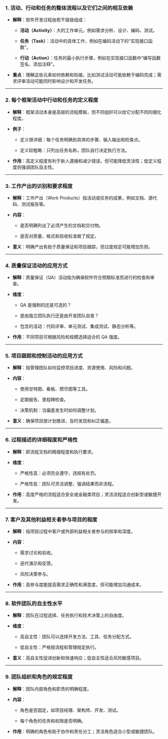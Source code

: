 ### 1. **活动、行动和任务的整体流程以及它们之间的相互依赖**

- **解释**：软件开发过程由若干层级组成：
    
    - **活动（Activity）**：大的工作单元，例如需求分析、设计、编码、测试。
        
    - **任务（Task）**：活动中的具体工作，例如在编码活动下的“实现接口函数”。
        
    - **行动（Action）**：任务的最小执行步骤，例如在实现接口函数中“编写函数签名、添加注释”。
        
- **重点**：理解这些元素如何依赖和衔接。比如测试活动可能依赖于编码完成；需求评审活动可能同时影响设计和开发任务。
    

---

### 2. **每个框架活动中行动和任务的定义程度**

- **解释**：框架活动本身是高层的流程模板，但不同组织可以给它分配不同的细化程度。
    
- **例子**：
    
    - 定义很详细：每个任务明确到具体的步骤、输入输出和检查点。
        
    - 定义较粗略：只列出任务名称，团队自行决定执行方法。
        
- **作用**：高定义程度有利于新人遵循和减少错误，但可能降低灵活性；低定义程度则强调团队自主性。
    

---

### 3. **工作产出的识别和要求程度**

- **解释**：工作产出（Work Products）指活动或任务的成果，例如文档、源代码、测试报告等。
    
- **内容**：
    
    - 是否明确列出了必须产生的文档和交付物。
        
    - 是否对质量、格式和验收标准做了规定。
        
- **意义**：明确产出有助于质量保证和项目跟踪，但过度规定可能增加负担。
    

---

### 4. **质量保证活动的应用方式**

- **解释**：质量保证（QA）活动指为确保软件符合预期标准而进行的检查和审查。
    
- **维度**：
    
    - QA 是强制的还是可选的？
        
    - 是由独立团队执行还是由开发团队自查？
        
    - 包含的活动：代码评审、单元测试、集成测试、静态分析等。
        
- **作用**：不同项目可根据风险和规模选择适合的 QA 强度。
    

---

### 5. **项目跟踪和控制活动的应用方式**

- **解释**：指管理团队如何监控项目进度、资源使用、风险和问题。
    
- **内容**：
    
    - 使用甘特图、看板、燃尽图等工具。
        
    - 定期报告、里程碑检查。
        
    - 决策机制：当偏差发生时如何调整计划。
        
- **意义**：确保项目按计划推进，及时发现和纠正偏差。
    

---

### 6. **过程描述的详细程度和严格性**

- **解释**：即流程文档的精细程度和执行要求。
    
- **维度**：
    
    - 严格性高：必须完全遵守，违规有处罚。
        
    - 严格性低：团队可灵活调整，强调结果而非流程。
        
- **作用**：高度严格的流程适合安全或金融类项目；灵活流程适合创新型或敏捷开发。
    

---

### 7. **客户及其他利益相关者参与项目的程度**

- **解释**：指项目过程中客户或外部利益相关者参与的频率和深度。
    
- **内容**：
    
    - 需求讨论和验收。
        
    - 迭代演示和反馈。
        
    - 风险决策参与。
        
- **作用**：高参与度能提高需求正确性和满意度，但可能增加沟通成本。
    

---

### 8. **软件团队的自主性水平**

- **解释**：团队在过程选择、任务执行和技术决策上的自由度。
    
- **维度**：
    
    - 高自主性：团队可以选择开发方法、工具、任务分配方式。
        
    - 低自主性：严格按流程和管理规定执行。
        
- **意义**：高自主性促进创新和快速响应；低自主性适合风险敏感项目。
    

---

### 9. **团队组织和角色的规定程度**

- **解释**：团队内部角色和职责的明确程度。
    
- **内容**：
    
    - 角色是否固定，如项目经理、架构师、开发、测试。
        
    - 每个角色的任务和权限是否明确。
        
- **作用**：明确的角色有助于协作和责任分工；灵活角色适合小型或敏捷团队。